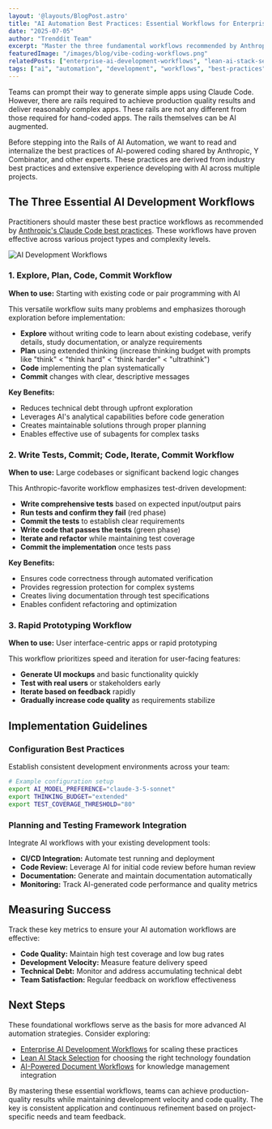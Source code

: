 ```yaml
---
layout: '@layouts/BlogPost.astro'
title: "AI Automation Best Practices: Essential Workflows for Enterprise Development"
date: "2025-07-05"
author: "Trenddit Team"
excerpt: "Master the three fundamental workflows recommended by Anthropic for production-quality AI-powered development projects."
featuredImage: "/images/blog/vibe-coding-workflows.png"
relatedPosts: ["enterprise-ai-development-workflows", "lean-ai-stack-selection", "vibe-coding-workflow-fundamentals"]
tags: ["ai", "automation", "development", "workflows", "best-practices", "enterprise", "trenddit", "AI Agents", "Code Generation", "Lean Workflows"]
---
```


Teams can prompt their way to generate simple apps using Claude Code. However, there are rails required to achieve production quality results and deliver reasonably complex apps. These rails are not any different from those required for hand-coded apps. The rails themselves can be AI augmented.

Before stepping into the Rails of AI Automation, we want to read and internalize the best practices of AI-powered coding shared by Anthropic, Y Combinator, and other experts. These practices are derived from industry best practices and extensive experience developing with AI across multiple projects.

## The Three Essential AI Development Workflows

Practitioners should master these best practice workflows as recommended by [Anthropic's Claude Code best practices](https://www.anthropic.com/engineering/claude-code-best-practices). These workflows have proven effective across various project types and complexity levels.

![AI Development Workflows](/images/blog/vibe-coding-workflows.png)

### 1. Explore, Plan, Code, Commit Workflow

**When to use:** Starting with existing code or pair programming with AI

This versatile workflow suits many problems and emphasizes thorough exploration before implementation:

- **Explore** without writing code to learn about existing codebase, verify details, study documentation, or analyze requirements
- **Plan** using extended thinking (increase thinking budget with prompts like "think" < "think hard" < "think harder" < "ultrathink")
- **Code** implementing the plan systematically
- **Commit** changes with clear, descriptive messages

**Key Benefits:**
- Reduces technical debt through upfront exploration
- Leverages AI's analytical capabilities before code generation
- Creates maintainable solutions through proper planning
- Enables effective use of subagents for complex tasks

### 2. Write Tests, Commit; Code, Iterate, Commit Workflow

**When to use:** Large codebases or significant backend logic changes

This Anthropic-favorite workflow emphasizes test-driven development:

- **Write comprehensive tests** based on expected input/output pairs
- **Run tests and confirm they fail** (red phase)
- **Commit the tests** to establish clear requirements
- **Write code that passes the tests** (green phase)
- **Iterate and refactor** while maintaining test coverage
- **Commit the implementation** once tests pass

**Key Benefits:**
- Ensures code correctness through automated verification
- Provides regression protection for complex systems
- Creates living documentation through test specifications
- Enables confident refactoring and optimization

### 3. Rapid Prototyping Workflow

**When to use:** User interface-centric apps or rapid prototyping

This workflow prioritizes speed and iteration for user-facing features:

- **Generate UI mockups** and basic functionality quickly
- **Test with real users** or stakeholders early
- **Iterate based on feedback** rapidly
- **Gradually increase code quality** as requirements stabilize

## Implementation Guidelines

### Configuration Best Practices

Establish consistent development environments across your team:

```bash
# Example configuration setup
export AI_MODEL_PREFERENCE="claude-3-5-sonnet"
export THINKING_BUDGET="extended"
export TEST_COVERAGE_THRESHOLD="80"
```

### Planning and Testing Framework Integration

Integrate AI workflows with your existing development tools:

- **CI/CD Integration:** Automate test running and deployment
- **Code Review:** Leverage AI for initial code review before human review
- **Documentation:** Generate and maintain documentation automatically
- **Monitoring:** Track AI-generated code performance and quality metrics

## Measuring Success

Track these key metrics to ensure your AI automation workflows are effective:

- **Code Quality:** Maintain high test coverage and low bug rates
- **Development Velocity:** Measure feature delivery speed
- **Technical Debt:** Monitor and address accumulating technical debt
- **Team Satisfaction:** Regular feedback on workflow effectiveness

## Next Steps

These foundational workflows serve as the basis for more advanced AI automation strategies. Consider exploring:

- [Enterprise AI Development Workflows](/blog/enterprise-ai-development-workflows) for scaling these practices
- [Lean AI Stack Selection](/blog/lean-ai-stack-selection) for choosing the right technology foundation
- [AI-Powered Document Workflows](/blog/ai-powered-document-workflows) for knowledge management integration

By mastering these essential workflows, teams can achieve production-quality results while maintaining development velocity and code quality. The key is consistent application and continuous refinement based on project-specific needs and team feedback.